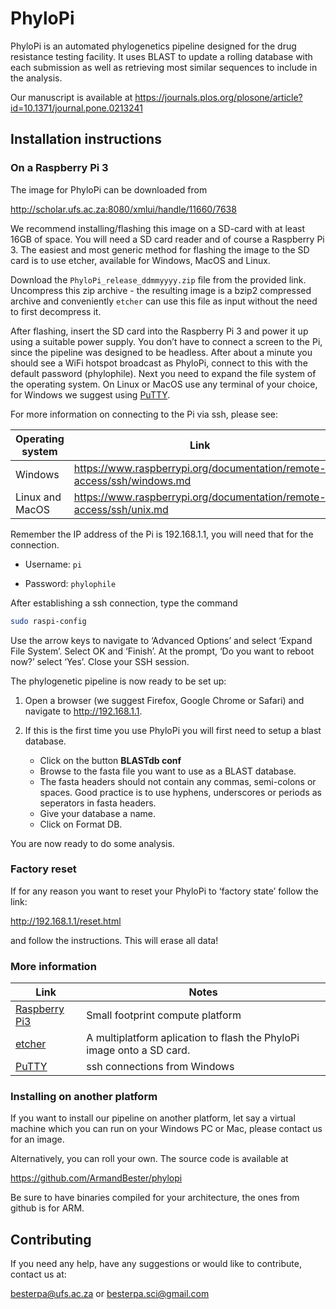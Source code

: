 # PhyloPi

PhyloPi is an automated phylogenetics pipeline designed for the drug resistance testing facility.  It uses BLAST to update a rolling database with each submission as well as retrieving most similar sequences to include in the analysis.

Our manuscript is available at https://journals.plos.org/plosone/article?id=10.1371/journal.pone.0213241

                   
## Installation instructions

### On a Raspberry Pi 3

The image for PhyloPi can be downloaded from 

http://scholar.ufs.ac.za:8080/xmlui/handle/11660/7638


We recommend installing/flashing this image on a SD-card with at least 16GB of space. You will need a SD card reader and of course a Raspberry Pi 3. The easiest and most generic method for flashing the image to the SD card is to use etcher, available for Windows, MacOS and Linux.

Download the `PhyloPi_release_ddmmyyyy.zip` file from the provided link. Uncompress this zip archive - the resulting image is a bzip2 compressed archive and conveniently `etcher` can use this file as input without the need to first decompress it.

After flashing, insert the SD card into the Raspberry Pi 3 and power it up using a suitable power supply. You don’t have to connect a screen to the Pi, since the pipeline was designed to be headless. After about a minute you should see a WiFi hotspot broadcast as PhyloPi, connect to this with the default password (phylophile). Next you need to expand the file system of the operating system. On Linux or MacOS use any terminal of your choice, for Windows we suggest using [PuTTY](https://www.putty.org/).

For more information on connecting to the Pi via ssh, please see:

Operating system | Link
---------------- | ---------------
Windows          | https://www.raspberrypi.org/documentation/remote-access/ssh/windows.md
Linux and MacOS  | https://www.raspberrypi.org/documentation/remote-access/ssh/unix.md

Remember the IP address of the Pi is 192.168.1.1, you will need that for the connection.

* Username: `pi`

* Password: `phylophile`

After establishing a ssh connection, type the command

```sh
sudo raspi-config
```


Use the arrow keys to navigate to ‘Advanced Options’ and select ‘Expand File System’. Select OK and ‘Finish’. At the prompt, ‘Do you want to reboot now?’ select ‘Yes’. Close your SSH session.

The phylogenetic pipeline is now ready to be set up:

1. Open a browser (we suggest Firefox, Google Chrome or Safari) and navigate to http://192.168.1.1.

1. If this is the first time you use PhyloPi you will first need to setup a blast database. 

    * Click on the button **BLASTdb conf**
    * Browse to the fasta file you want to use as a BLAST database.
    * The fasta headers should not contain any commas, semi-colons or spaces. Good practice is to use hyphens, underscores or periods as seperators in fasta headers.
    * Give your database a name.
    * Click on Format DB.

You are now ready to do some analysis.

### Factory reset

If for any reason you want to reset your PhyloPi to ‘factory state’ follow the link:

http://192.168.1.1/reset.html

and follow the instructions. This will erase all data!

### More information

Link          | Notes
--------      | -----------   
[Raspberry Pi3](https://www.raspberrypi.org/products/raspberry-pi-3-model-b/) | Small footprint compute platform
[etcher](https://etcher.io/) | A multiplatform aplication to flash the PhyloPi image onto a SD card.
[PuTTY](https://www.chiark.greenend.org.uk/~sgtatham/putty/latest.html) | ssh connections from Windows

### Installing on another platform

If you want to install our pipeline on another platform, let say a virtual machine which you can run on your Windows PC or Mac, please contact us for an image.

Alternatively, you can roll your own.  The source code is available at

https://github.com/ArmandBester/phylopi

Be sure to have binaries compiled for your architecture, the ones from github is for ARM. 

## Contributing

If you need any help, have any suggestions or would like to contribute, contact us at:

besterpa@ufs.ac.za or besterpa.sci@gmail.com

